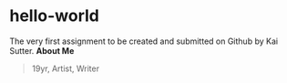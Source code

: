 # hello-world
The very first assignment to be created and submitted on Github by Kai Sutter.
**About Me**
> 19yr, Artist, Writer
